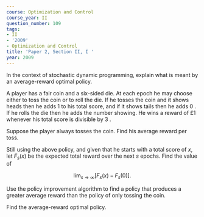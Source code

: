 ```yaml
---
course: Optimization and Control
course_year: II
question_number: 109
tags:
- II
- '2009'
- Optimization and Control
title: 'Paper 2, Section II, I '
year: 2009
---
```




In the context of stochastic dynamic programming, explain what is meant by an average-reward optimal policy.

A player has a fair coin and a six-sided die. At each epoch he may choose either to toss the coin or to roll the die. If he tosses the coin and it shows heads then he adds 1 to his total score, and if it shows tails then he adds 0 . If he rolls the die then he adds the number showing. He wins a reward of $£ 1$ whenever his total score is divisible by 3 .

Suppose the player always tosses the coin. Find his average reward per toss.

Still using the above policy, and given that he starts with a total score of $x$, let $F_{s}(x)$ be the expected total reward over the next $s$ epochs. Find the value of

$$\lim _{s \rightarrow \infty}\left[F_{s}(x)-F_{s}(0)\right] .$$

Use the policy improvement algorithm to find a policy that produces a greater average reward than the policy of only tossing the coin.

Find the average-reward optimal policy.